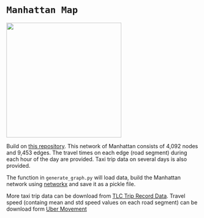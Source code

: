 # `Manhattan Map`
<img src="https://github.com/Leot6/Manhattan-Map/blob/master/data/nodes.png" width="300">

Build on [this repository](https://github.com/wallarelvo/nyc-taxi-analysis). This network of Manhattan consists of 4,092 nodes and 9,453 edges. The travel times on each edge (road segment) during each hour of the day are provided. Taxi trip data on several days is also provided. 

The function in `generate_graph.py` will load data, build the Manhattan network using [networkx](https://networkx.github.io/) and save it as a pickle file. 

More taxi trip data can be download from [TLC Trip Record Data](https://www1.nyc.gov/site/tlc/about/tlc-trip-record-data.page). Travel speed (containg mean and std speed values on each road segment) can be download form [Uber Movement](https://movement.uber.com/explore/new_york/speeds/query?dt[tpb]=ALL_DAY&dt[wd;]=1,2,3,4,5,6,7&dt[dr][sd]=2019-11-30&dt[dr][ed]=2019-12-30&ff=&lat.=40.7264408&lng.=-73.9924725&z.=13.17&lang=en-US)
